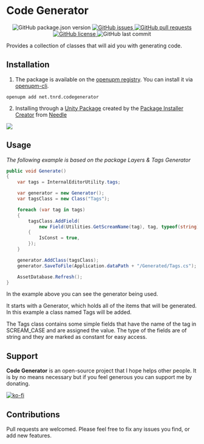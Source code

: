 # Code Generator

<p align="center">
	<img alt="GitHub package.json version" src ="https://img.shields.io/github/package-json/v/Thundernerd/Unity3D-CodeGenerator" />
	<a href="https://github.com/Thundernerd/Unity3D-CodeGenerator/issues">
		<img alt="GitHub issues" src ="https://img.shields.io/github/issues/Thundernerd/Unity3D-CodeGenerator" />
	</a>
	<a href="https://github.com/Thundernerd/Unity3D-CodeGenerator/pulls">
		<img alt="GitHub pull requests" src ="https://img.shields.io/github/issues-pr/Thundernerd/Unity3D-CodeGenerator" />
	</a>
	<a href="https://github.com/Thundernerd/Unity3D-CodeGenerator/blob/master/LICENSE.md">
		<img alt="GitHub license" src ="https://img.shields.io/github/license/Thundernerd/Unity3D-CodeGenerator" />
	</a>
	<img alt="GitHub last commit" src ="https://img.shields.io/github/last-commit/Thundernerd/Unity3D-CodeGenerator" />
</p>

Provides a collection of classes that will aid you with generating code.

## Installation
1. The package is available on the [openupm registry](https://openupm.com). You can install it via [openupm-cli](https://github.com/openupm/openupm-cli).
```
openupm add net.tnrd.codegenerator
```

2. Installing through a [Unity Package](http://package-installer.glitch.me/v1/installer/package.openupm.com/net.tnrd.codegenerator?registry=https://package.openupm.com) created by the [Package Installer Creator](https://package-installer.glitch.me) from [Needle](https://needle.tools)

[<img src="https://img.shields.io/badge/-Download-success?style=for-the-badge"/>](http://package-installer.glitch.me/v1/installer/package.openupm.com/net.tnrd.codegenerator?registry=https://package.openupm.com)

## Usage
_The following example is based on the package Layers & Tags Generator_

```c#
public void Generate()
{
    var tags = InternalEditorUtility.tags;

    var generator = new Generator();
    var tagsClass = new Class("Tags");

    foreach (var tag in tags)
    {
        tagsClass.AddField(
            new Field(Utilities.GetScreamName(tag), tag, typeof(string))
        {
            IsConst = true,
        });
    }

    generator.AddClass(tagsClass);
    generator.SaveToFile(Application.dataPath + "/Generated/Tags.cs");

    AssetDatabase.Refresh();
}
```

In the example above you can see the generator being used.

It starts with a Generator, which holds all of the items that will be generated. In this example a class named Tags will be added.

The Tags class contains some simple fields that have the name of the tag in SCREAM_CASE and are assigned the value. The type of the fields are of string and they are marked as constant for easy access.


## Support
**Code Generator** is an open-source project that I hope helps other people. It is by no means necessary but if you feel generous you can support me by donating.

[![ko-fi](https://www.ko-fi.com/img/githubbutton_sm.svg)](https://ko-fi.com/J3J11GEYY)

## Contributions
Pull requests are welcomed. Please feel free to fix any issues you find, or add new features.

